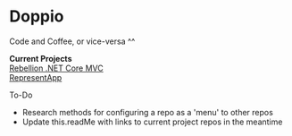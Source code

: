 # Doppio
Code and Coffee, or vice-versa ^^

**Current Projects**  
[Rebellion .NET Core MVC](https://github.com/PCPrincess/Rebellion_GitHub)  
[RepresentApp](https://github.com/PCPrincess/RepresentativeApp)

To-Do
* Research methods for configuring a repo as a 'menu' to other repos
* Update this.readMe with links to current project repos in the meantime
